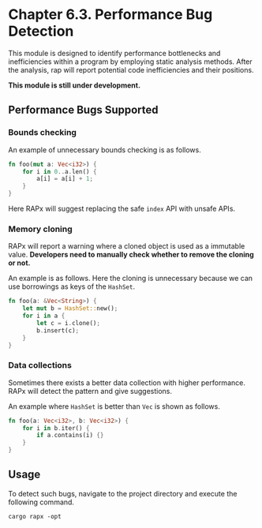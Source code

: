 # Chapter 6.3. Performance Bug Detection
This module is designed to identify performance bottlenecks and inefficiencies within a program by employing static analysis methods. After the analysis, rap will report potential code inefficiencies and their positions.

**This module is still under development.**

## Performance Bugs Supported

### Bounds checking
An example of unnecessary bounds checking is as follows.
```rust
fn foo(mut a: Vec<i32>) {
    for i in 0..a.len() {
        a[i] = a[i] + 1;
    }
}
```
Here RAPx will suggest replacing the safe `index` API with unsafe APIs.

### Memory cloning
RAPx will report a warning where a cloned object is used as a immutable value. **Developers need to manually check whether to remove the cloning or not.**

An example is as follows. Here the cloning is unnecessary because we can use borrowings as keys of the `HashSet`.

```rust
fn foo(a: &Vec<String>) {
    let mut b = HashSet::new();
    for i in a {
        let c = i.clone();
        b.insert(c);
    }
}
```

### Data collections

Sometimes there exists a better data collection with higher performance. RAPx will detect the pattern and give suggestions.

An example where `HashSet` is better than `Vec` is shown as follows.
```rust
fn foo(a: Vec<i32>, b: Vec<i32>) {
    for i in b.iter() {
        if a.contains(i) {}
    }
}
```

## Usage
To detect such bugs, navigate to the project directory and execute the following command.
```shell
cargo rapx -opt
```
